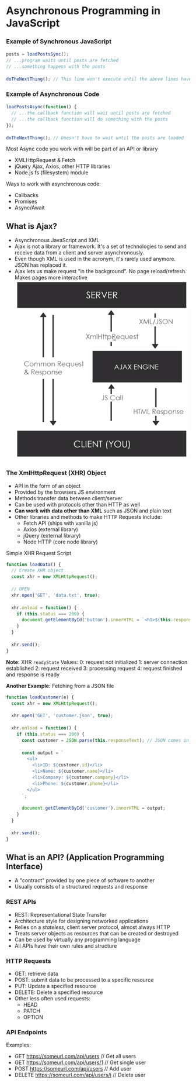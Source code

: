 # Asynchronous Programming in JavaScript

### Example of Synchronous JavaScript
```javascript
posts = loadPostsSync();
// ...program waits until posts are fetched
// ...something happens with the posts

doTheNextThing(); // This line won't execute until the above lines have run.
```

### Example of Asynchronous Code
```javascript
loadPostsAsync(function() {
  // ...the callback function will wait until posts are fetched
  // ...the callback function will do something with the posts
});

doTheNextThing(); // Doesn't have to wait until the posts are loaded
```

Most Async code you work with will be part of an API or library
* XMLHttpRequest & Fetch
* jQuery Ajax, Axios, other HTTP libraries
* Node.js fs (filesystem) module

Ways to work with asynchronous code:
* Callbacks
* Promises
* Async/Await

## What is Ajax?
* Asynchronous JavaScript and XML
* Ajax is not a library or framework. It's a set of technologies to send and receive data from a client and server asynchronously.
* Even though XML is used in the acronym, it's rarely used anymore. JSON has replaced it.
* Ajax lets us make request "in the background". No page reload/refresh. Makes pages more interactive
![Ajax Diagram](./ajax_overview.png "Ajax Overview")

### The XmlHttpRequest (XHR) Object
* API in the form of an object
* Provided by the browsers JS environment
* Methods transfer data between client/server
* Can be used with protocols other than HTTP as well
* **Can work with data other than XML** such as JSON and plain text
* Other libraries and methods to make HTTP Requests Include:
  * Fetch API (ships with vanilla js)
  * Axios (external library)
  * jQuery (external library)
  * Node HTTP (core node library)

Simple XHR Request Script
```javascript
function loadData() {
  // Create XHR object
  const xhr = new XMLHttpRequest();

  // OPEN
  xhr.open('GET', 'data.txt', true);

  xhr.onload = function() {
    if (this.status === 200) {
      document.getElementById('button').innerHTML = `<h1>${this.responseText}</h1>`;
    }
  }

  xhr.send();
}
```
**Note:** XHR `readyState` Values:
0: request not initialized
1: server connection established
2: request received
3: processing request
4: request finished and response is ready

**Another Example:** Fetching from a JSON file
```javascript
function loadCustomer(e) {
  const xhr = new XMLHttpRequest();

  xhr.open('GET', 'customer.json', true);

  xhr.onload = function() {
    if (this.status === 200) {
      const customer = JSON.parse(this.responseText); // JSON comes in as a string. Gotta parse it to use it as an object

      const output = `
        <ul>
          <li>ID: ${customer.id}</li>
          <li>Name: ${customer.name}</li>
          <li>Company: ${customer.company}</li>
          <li>Phone: ${customer.phone}</li>
        </ul>
      `;

      document.getElementById('customer').innerHTML = output;
    }
  }

  xhr.send();
}
```
## What is an API? (Application Programming Interface)
* A "contract" provided by one piece of software to another
* Usually consists of a structured requests and response

### REST APIs
* REST: Representational State Transfer
* Architecture style for designing networked applications
* Relies on a _stateless_, client server protocol, almost always HTTP
* Treats server objects as resources that can be created or destroyed
* Can be used by virtually any programming language
* All APIs have their own rules and structure

### HTTP Requests
* GET: retrieve data
* POST: submit data to be processed to a specific resource
* PUT: Update a specified resource
* DELETE: Delete a specified resource
* Other less often used requests:
  * HEAD
  * PATCH
  * OPTION

### API Endpoints
Examples:
* GET https://someurl.com/api/users     // Get all users
* GET https://someurl.com/api/users/1   // Get single user
* POST https://someurl.com/api/users    // Add user
* DELETE https://someurl.com/api/users/i // Delete user


